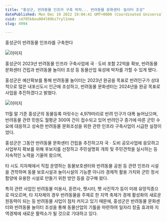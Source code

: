 ```yaml
---
title: "홍성군, 반려동물 인프라 구축 박차... 반려동물 문화센터ㆍ놀이터 조성"
datePublished: Mon Dec 19 2022 19:04:41 GMT+0000 (Coordinated Universal Time)
cuid: cm705k6ou004l09kz7ryl1nma
slug: 4994

---
```



홍성군이 반려동물 인프라를 구축한다

![이미지](https://cdn.hashnode.com/res/hashnode/image/upload/v1739258422403/c50dec34-86de-4da9-ae15-f9452f8a354e.jpeg)

홍성군이 2023년 반려동물 인프라 구축사업에 국ㆍ도비 포함 22억을 확보, 반려동물 문화센터 건립과 반려동물 놀이터 조성 등 동물산업 육성에 박차를 가할 수 있게 됐다.

홍성군은 예산확보를 통해 반려동물 놀이터는 2023년 완공을 목표로 반려인구가 상대적으로 많은 내포신도시 인근에 조성하고, 반려동물 문화센터는 2024년을 완공 목표로 사업을 추진하겠다고 밝혔다.

![이미지](https://cdn.hashnode.com/res/hashnode/image/upload/v1739258424572/d7e68acf-301e-4640-8496-4f1cd6ad82e4.jpeg)

11월 말 기준 홍성군의 동물등록 마릿수는 4,979마리로 반려 인구가 대폭 늘어났으며, 반려동물 관련 민원도 월평균 300여 건이 접수되고 있어 반려인구 증가에 따른 군민 수요에 대응하고 성숙한 반려동물 문화조성을 위한 관련 인프라 구축사업이 시급한 실정이었다.

홍성군은 그동안 반려동물 문화센터 건립을 추진하고자 국ㆍ도비 공모사업에 응모하고 사업부지 확보를 위해 후보지를 선정하고 주민설명회 개최 및 주민견학을 실시하는 등 지속적인 노력을 기울여 왔으며,

타 시도 지자체에서 직접 운영하는 동물보호센터와 반려동물 공원 등 관련 인프라 시설을 견학하며 동물 보호시설과 놀이시설의 기능뿐 아니라 경제적 활용 가치와 군민 정서 함양에 유용한 시설로 만들기 위한 방안 등을 강구해 왔다.

특히 관련 사업인 반려동물 미용사, 훈련사, 펫시터, 펫 사진작가 등이 미래 유망직종으로 떠오르며, 타 지자체의 경우 반려동물을 주제로 한 지역 축제가 경제 활성화의 새로운 원동력이 되는 등 반려동물 사업이 점차 커지고 있기 때문에, 홍성군은 반려동물 문화센터와 반려동물 놀이터 조성을 통해 동물산업의 기틀을 마련하여 일자리 창출 효과와 지역경제에 새로운 활력소가 될 것으로 기대하고 있다.